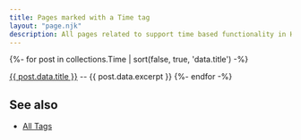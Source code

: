 ```yaml
---
title: Pages marked with a Time tag
layout: "page.njk"
description: All pages related to support time based functionality in HomeDing Elements.
---
```


{%- for post in collections.Time | sort(false, true, 'data.title')  -%}
<p><a href="{{ post.url | url }}">{{ post.data.title }}</a> -- {{ post.data.excerpt }}
{%- endfor -%}

## See also

* [All Tags](/tag/index.md)
